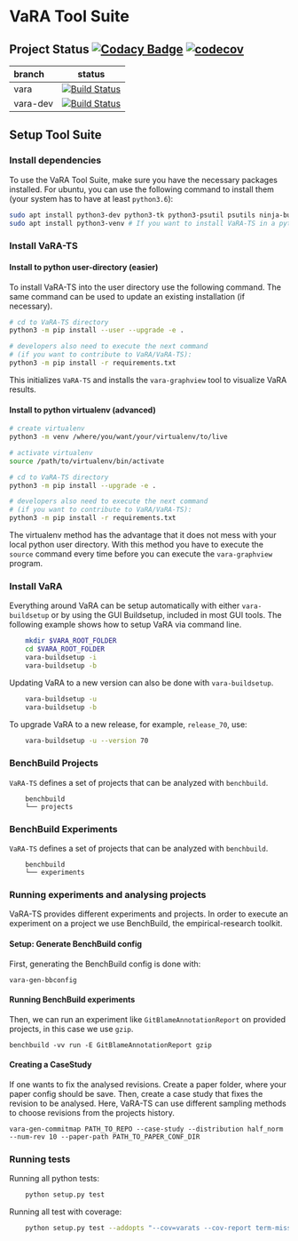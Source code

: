 # VaRA Tool Suite

## Project Status [![Codacy Badge](https://api.codacy.com/project/badge/Grade/a52d7d5380a24733b2540e0f6d8a6112)](https://www.codacy.com?utm_source=github.com&amp;utm_medium=referral&amp;utm_content=se-passau/VaRA-Tool-Suite&amp;utm_campaign=Badge_Grade) [![codecov](https://codecov.io/gh/se-passau/VaRA-Tool-Suite/branch/vara-dev/graph/badge.svg)](https://codecov.io/gh/se-passau/VaRA-Tool-Suite)

| branch  | status                                                                                                                                   |
| :----   | :---:                                                                                                                                   |
| vara    | [![Build Status](https://travis-ci.org/se-passau/VaRA-Tool-Suite.svg?branch=vara)](https://travis-ci.org/se-passau/VaRA-Tool-Suite) |
| vara-dev| [![Build Status](https://travis-ci.org/se-passau/VaRA-Tool-Suite.svg?branch=vara-dev)](https://travis-ci.org/se-passau/VaRA-Tool-Suite) |

## Setup Tool Suite

### Install dependencies
To use the VaRA Tool Suite, make sure you have the necessary packages installed.
For ubuntu, you can use the following command to install them (your system has to
have at least `python3.6`):

```bash
sudo apt install python3-dev python3-tk python3-psutil psutils ninja-build python3-pip libpapi-dev
sudo apt install python3-venv # If you want to install VaRA-TS in a python virtualenv
```

### Install VaRA-TS

#### Install to python user-directory (easier)

To install VaRA-TS into the user directory use the following command.
The same command can be used to update an existing installation (if necessary).

```bash
# cd to VaRA-TS directory
python3 -m pip install --user --upgrade -e .

# developers also need to execute the next command
# (if you want to contribute to VaRA/VaRA-TS):
python3 -m pip install -r requirements.txt
```
This initializes `VaRA-TS` and installs the `vara-graphview` tool to visualize VaRA results.

#### Install to python virtualenv (advanced)

```bash
# create virtualenv
python3 -m venv /where/you/want/your/virtualenv/to/live

# activate virtualenv
source /path/to/virtualenv/bin/activate

# cd to VaRA-TS directory
python3 -m pip install --upgrade -e .

# developers also need to execute the next command
# (if you want to contribute to VaRA/VaRA-TS):
python3 -m pip install -r requirements.txt
```

The virtualenv method has the advantage that it does not mess with your local python user
directory. With this method you have to execute the `source` command every time before
you can execute the `vara-graphview` program.

### Install VaRA
Everything around VaRA can be setup automatically with either `vara-buildsetup` or by using the GUI Buildsetup, included in most GUI tools. The following example shows how to setup VaRA via command line.

```bash
    mkdir $VARA_ROOT_FOLDER
    cd $VARA_ROOT_FOLDER
    vara-buildsetup -i
    vara-buildsetup -b
```

Updating VaRA to a new version can also be done with `vara-buildsetup`.
```bash
    vara-buildsetup -u
    vara-buildsetup -b
```

To upgrade VaRA to a new release, for example, `release_70`, use:
```bash
    vara-buildsetup -u --version 70
```

### BenchBuild Projects
`VaRA-TS` defines a set of projects that can be analyzed with `benchbuild`.
```console
    benchbuild
    └── projects
```

### BenchBuild Experiments
`VaRA-TS` defines a set of projects that can be analyzed with `benchbuild`.
```console
    benchbuild
    └── experiments
```

### Running experiments and analysing projects
VaRA-TS provides different experiments and projects.
In order to execute an experiment on a project we use BenchBuild, the empirical-research toolkit.

#### Setup: Generate BenchBuild config
First, generating the BenchBuild config is done with:
```console
vara-gen-bbconfig
```

#### Running BenchBuild experiments
Then, we can run an experiment like `GitBlameAnnotationReport` on provided projects, in this case we use `gzip`.
```console
benchbuild -vv run -E GitBlameAnnotationReport gzip
```

#### Creating a CaseStudy
If one wants to fix the analysed revisions. Create a paper folder, where your paper config should be save. Then, create a case study that fixes the revision to be analysed. Here, VaRA-TS can use different sampling methods to choose revisions from the projects history.
```console
vara-gen-commitmap PATH_TO_REPO --case-study --distribution half_norm --num-rev 10 --paper-path PATH_TO_PAPER_CONF_DIR
```

### Running tests
Running all python tests: 
```bash
    python setup.py test
```
Running all test with coverage:
```bash
    python setup.py test --addopts "--cov=varats --cov-report term-missing"
```
